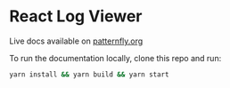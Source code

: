 # React Log Viewer

Live docs available on [patternfly.org](https://www.patternfly.org/extensions/log-viewer)

To run the documentation locally, clone this repo and run:
```bash
yarn install && yarn build && yarn start
```
